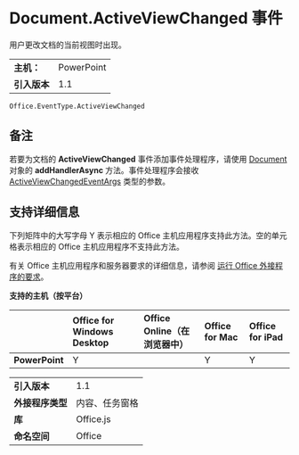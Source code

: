 
# <a name="documentactiveviewchanged-event"></a>Document.ActiveViewChanged 事件
用户更改文档的当前视图时出现。

|||
|:-----|:-----|
|**主机：**|PowerPoint|
|**引入版本**|1.1|

```
Office.EventType.ActiveViewChanged
```


## <a name="remarks"></a>备注

若要为文档的 **ActiveViewChanged** 事件添加事件处理程序，请使用 [Document](../../reference/shared/document.addhandlerasync.md) 对象的 **addHandlerAsync** 方法。事件处理程序会接收 [ActiveViewChangedEventArgs](../../reference/shared/document.activeviewchangedeventargs.md) 类型的参数。


## <a name="support-details"></a>支持详细信息


下列矩阵中的大写字母 Y 表示相应的 Office 主机应用程序支持此方法。空的单元格表示相应的 Office 主机应用程序不支持此方法。

有关 Office 主机应用程序和服务器要求的详细信息，请参阅 [运行 Office 外接程序的要求](../../docs/overview/requirements-for-running-office-add-ins.md)。


**支持的主机（按平台）**


||**Office for Windows Desktop**|**Office Online（在浏览器中）**|**Office for Mac**|**Office for iPad**|
|:-----|:-----|:-----|:-----|:-----|
|**PowerPoint**|Y||Y|Y|

|||
|:-----|:-----|
|**引入版本**|1.1|
|**外接程序类型**|内容、任务窗格|
|**库**|Office.js|
|**命名空间**|Office|

